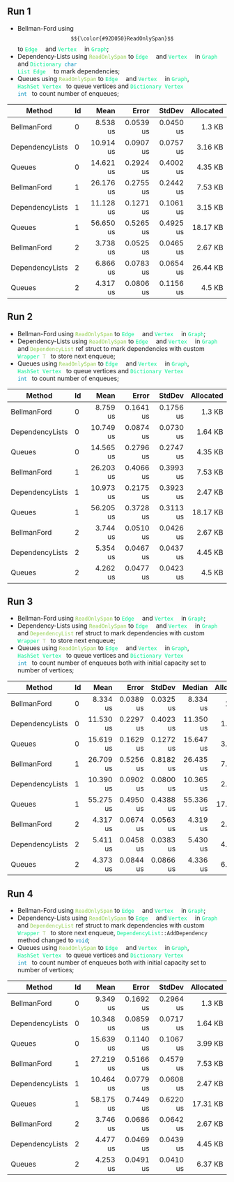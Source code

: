 ﻿## Run 1

* Bellman-Ford using <code>$${\color{#92D050}ReadOnlySpan}$$</code> to <code style="color: #00F091">Edge<span style="color: #FFFFFF">[]</span></code> and <code style="color: #00F091">Vertex<span style="color: #FFFFFF">[]</span></code> in <code style="color: #00F091">Graph</code>;
* Dependency-Lists using <code style="color: #92D050">ReadOnlySpan</code> to <code style="color: #00F091">Edge<span style="color: #FFFFFF">[]</span></code> and <code style="color: #00F091">Vertex<span style="color: #FFFFFF">[]</span></code> in <code style="color: #00F091">Graph</code> and <code style="color: #00F091">Dictionary<span style="color: #FFFFFF">&lt;</span><span style="color: #0090C0">char</span><span style="color: #FFFFFF">, </span>List<span style="color: #FFFFFF">&lt;</span>Edge<span style="color: #FFFFFF">&gt;&gt;</span></code> to mark dependencies;
* Queues using <code style="color: #92D050">ReadOnlySpan</code> to <code style="color: #00F091">Edge<span style="color: #FFFFFF">[]</span></code> and <code style="color: #00F091">Vertex<span style="color: #FFFFFF">[]</span></code> in <code style="color: #00F091">Graph</code>, <code style="color: #00F091">HashSet<span style="color: #FFFFFF">&lt;</span>Vertex<span style="color: #FFFFFF">&gt;</span></code> to queue vertices and <code style="color: #00F091">Dictionary<span style="color: #FFFFFF">&lt;</span>Vertex<span style="color: #FFFFFF">, <span style="color: #0090C0">int</span><span style="color: #FFFFFF">&gt;</span></code> to count number of enqueues;

| Method          | Id | Mean      | Error     | StdDev    | Allocated |
|---------------- |--- |----------:|----------:|----------:|----------:|
| BellmanFord     | 0  |  8.538 us | 0.0539 us | 0.0450 us |    1.3 KB |
| DependencyLists | 0  | 10.914 us | 0.0907 us | 0.0757 us |   3.16 KB |
| Queues          | 0  | 14.621 us | 0.2924 us | 0.4002 us |   4.35 KB |
| BellmanFord     | 1  | 26.176 us | 0.2755 us | 0.2442 us |   7.53 KB |
| DependencyLists | 1  | 11.128 us | 0.1271 us | 0.1061 us |   3.15 KB |
| Queues          | 1  | 56.650 us | 0.5265 us | 0.4925 us |  18.17 KB |
| BellmanFord     | 2  |  3.738 us | 0.0525 us | 0.0465 us |   2.67 KB |
| DependencyLists | 2  |  6.866 us | 0.0783 us | 0.0654 us |  26.44 KB |
| Queues          | 2  |  4.317 us | 0.0806 us | 0.1156 us |    4.5 KB |

## Run 2

* Bellman-Ford using <code style="color: #92D050">ReadOnlySpan</code> to <code style="color: #00F091">Edge<span style="color: #FFFFFF">[]</span></code> and <code style="color: #00F091">Vertex<span style="color: #FFFFFF">[]</span></code> in <code style="color: #00F091">Graph</code>;
* Dependency-Lists using <code style="color: #92D050">ReadOnlySpan</code> to <code style="color: #00F091">Edge<span style="color: #FFFFFF">[]</span></code> and <code style="color: #00F091">Vertex<span style="color: #FFFFFF">[]</span></code> in <code style="color: #00F091">Graph</code> and <code style="color: #92D050">DependencyList</code> ref struct to mark dependencies with custom <code style="color: #00F091">Wrapper<span style="color: #FFFFFF">&lt;</span><span style="color: #B2D090">T</span><span style="color: #FFFFFF">&gt;</span></code> to store next enqueue;
* Queues using <code style="color: #92D050">ReadOnlySpan</code> to <code style="color: #00F091">Edge<span style="color: #FFFFFF">[]</span></code> and <code style="color: #00F091">Vertex<span style="color: #FFFFFF">[]</span></code> in <code style="color: #00F091">Graph</code>, <code style="color: #00F091">HashSet<span style="color: #FFFFFF">&lt;</span>Vertex<span style="color: #FFFFFF">&gt;</span></code> to queue vertices and <code style="color: #00F091">Dictionary<span style="color: #FFFFFF">&lt;</span>Vertex<span style="color: #FFFFFF">, <span style="color: #0090C0">int</span><span style="color: #FFFFFF">&gt;</span></code> to count number of enqueues;

| Method          | Id | Mean      | Error     | StdDev    | Allocated |
|---------------- |--- |----------:|----------:|----------:|----------:|
| BellmanFord     | 0  |  8.759 us | 0.1641 us | 0.1756 us |    1.3 KB |
| DependencyLists | 0  | 10.749 us | 0.0874 us | 0.0730 us |   1.64 KB |
| Queues          | 0  | 14.565 us | 0.2796 us | 0.2747 us |   4.35 KB |
| BellmanFord     | 1  | 26.203 us | 0.4066 us | 0.3993 us |   7.53 KB |
| DependencyLists | 1  | 10.973 us | 0.2175 us | 0.3923 us |   2.47 KB |
| Queues          | 1  | 56.205 us | 0.3728 us | 0.3113 us |  18.17 KB |
| BellmanFord     | 2  |  3.744 us | 0.0510 us | 0.0426 us |   2.67 KB |
| DependencyLists | 2  |  5.354 us | 0.0467 us | 0.0437 us |   4.45 KB |
| Queues          | 2  |  4.262 us | 0.0477 us | 0.0423 us |    4.5 KB |

## Run 3

* Bellman-Ford using <code style="color: #92D050">ReadOnlySpan</code> to <code style="color: #00F091">Edge<span style="color: #FFFFFF">[]</span></code> and <code style="color: #00F091">Vertex<span style="color: #FFFFFF">[]</span></code> in <code style="color: #00F091">Graph</code>;
* Dependency-Lists using <code style="color: #92D050">ReadOnlySpan</code> to <code style="color: #00F091">Edge<span style="color: #FFFFFF">[]</span></code> and <code style="color: #00F091">Vertex<span style="color: #FFFFFF">[]</span></code> in <code style="color: #00F091">Graph</code> and <code style="color: #92D050">DependencyList</code> ref struct to mark dependencies with custom <code style="color: #00F091">Wrapper<span style="color: #FFFFFF">&lt;</span><span style="color: #B2D090">T</span><span style="color: #FFFFFF">&gt;</span></code> to store next enqueue;
* Queues using <code style="color: #92D050">ReadOnlySpan</code> to <code style="color: #00F091">Edge<span style="color: #FFFFFF">[]</span></code> and <code style="color: #00F091">Vertex<span style="color: #FFFFFF">[]</span></code> in <code style="color: #00F091">Graph</code>, <code style="color: #00F091">HashSet<span style="color: #FFFFFF">&lt;</span>Vertex<span style="color: #FFFFFF">&gt;</span></code> to queue vertices and <code style="color: #00F091">Dictionary<span style="color: #FFFFFF">&lt;</span>Vertex<span style="color: #FFFFFF">, <span style="color: #0090C0">int</span><span style="color: #FFFFFF">&gt;</span></code> to count number of enqueues both with initial capacity set to number of vertices;

| Method          | Id | Mean      | Error     | StdDev    | Median    | Allocated |
|---------------- |--- |----------:|----------:|----------:|----------:|----------:|
| BellmanFord     | 0  |  8.334 us | 0.0389 us | 0.0325 us |  8.334 us |    1.3 KB |
| DependencyLists | 0  | 11.530 us | 0.2297 us | 0.4023 us | 11.350 us |   1.64 KB |
| Queues          | 0  | 15.619 us | 0.1629 us | 0.1272 us | 15.647 us |   3.99 KB |
| BellmanFord     | 1  | 26.709 us | 0.5256 us | 0.8182 us | 26.435 us |   7.53 KB |
| DependencyLists | 1  | 10.390 us | 0.0902 us | 0.0800 us | 10.365 us |   2.47 KB |
| Queues          | 1  | 55.275 us | 0.4950 us | 0.4388 us | 55.336 us |  17.31 KB |
| BellmanFord     | 2  |  4.317 us | 0.0674 us | 0.0563 us |  4.319 us |   2.67 KB |
| DependencyLists | 2  |  5.411 us | 0.0458 us | 0.0383 us |  5.430 us |   4.45 KB |
| Queues          | 2  |  4.373 us | 0.0844 us | 0.0866 us |  4.336 us |   6.37 KB |

## Run 4

* Bellman-Ford using <code style="color: #92D050">ReadOnlySpan</code> to <code style="color: #00F091">Edge<span style="color: #FFFFFF">[]</span></code> and <code style="color: #00F091">Vertex<span style="color: #FFFFFF">[]</span></code> in <code style="color: #00F091">Graph</code>;
* Dependency-Lists using <code style="color: #92D050">ReadOnlySpan</code> to <code style="color: #00F091">Edge<span style="color: #FFFFFF">[]</span></code> and <code style="color: #00F091">Vertex<span style="color: #FFFFFF">[]</span></code> in <code style="color: #00F091">Graph</code> and <code style="color: #92D050">DependencyList</code> ref struct to mark dependencies with custom <code style="color: #00F091">Wrapper<span style="color: #FFFFFF">&lt;</span><span style="color: #B2D090">T</span><span style="color: #FFFFFF">&gt;</span></code> to store next enqueue, <code><span style="color: #00F091">DependencyList</span>::AddDependency</code> method changed to <code style="color: #0090C0">void</code>;
* Queues using <code style="color: #92D050">ReadOnlySpan</code> to <code style="color: #00F091">Edge<span style="color: #FFFFFF">[]</span></code> and <code style="color: #00F091">Vertex<span style="color: #FFFFFF">[]</span></code> in <code style="color: #00F091">Graph</code>, <code style="color: #00F091">HashSet<span style="color: #FFFFFF">&lt;</span>Vertex<span style="color: #FFFFFF">&gt;</span></code> to queue vertices and <code style="color: #00F091">Dictionary<span style="color: #FFFFFF">&lt;</span>Vertex<span style="color: #FFFFFF">, <span style="color: #0090C0">int</span><span style="color: #FFFFFF">&gt;</span></code> to count number of enqueues both with initial capacity set to number of vertices;

| Method          | Id | Mean      | Error     | StdDev    | Allocated |
|---------------- |--- |----------:|----------:|----------:|----------:|
| BellmanFord     | 0  |  9.349 us | 0.1692 us | 0.2964 us |    1.3 KB |
| DependencyLists | 0  | 10.348 us | 0.0859 us | 0.0717 us |   1.64 KB |
| Queues          | 0  | 15.639 us | 0.1140 us | 0.1067 us |   3.99 KB |
| BellmanFord     | 1  | 27.219 us | 0.5166 us | 0.4579 us |   7.53 KB |
| DependencyLists | 1  | 10.464 us | 0.0779 us | 0.0608 us |   2.47 KB |
| Queues          | 1  | 58.175 us | 0.7449 us | 0.6220 us |  17.31 KB |
| BellmanFord     | 2  |  3.746 us | 0.0686 us | 0.0642 us |   2.67 KB |
| DependencyLists | 2  |  4.477 us | 0.0469 us | 0.0439 us |   4.45 KB |
| Queues          | 2  |  4.253 us | 0.0491 us | 0.0410 us |   6.37 KB |